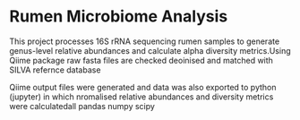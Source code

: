 # Rumen Microbiome Analysis

This project processes 16S rRNA sequencing rumen samples to generate genus-level relative abundances and calculate alpha diversity metrics.Using Qiime package raw fasta files are checked deoinised and matched with SILVA refernce database

Qiime output files were generated and data was also exported to python (jupyter) in which nromalised relative abundances and diversity metrics were calculatedall pandas numpy scipy
